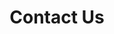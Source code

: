 ---
title: "Contact Us"
description : "Information to contact us"
draft: false

office:
  title : "BC Budtenders United"
  mobile : ""
  email : "BudtendersBC@Gmail.com"
  location : "Victoria, British Columbia"
  content : "Need support or want to get involved? Reach out today!"

information:
  title : "BCBud is a small force of union and non-union cannabis workers who offer assistance with:"
  reasons:
    - "Connecting you with other cannabis workers,"
    - "Welcoming you to industry oriented discussions,"
    - "Getting you involved with cannabis activism,"
    - "Organizing your workplace,"
    - "Providing you with cannabis education,"
    - "And More!"
    
ed_op:
  title: "Do you have an educational opportunity to offer?"
  content: "We'd love to connect! BCBUD believes in engaging all workers with better education, and that starts with creating connections between different sectors of the industry. We are looking to connect with:"
  list_one:
    - "Legacy and Grey Market"
    - "First Nations Dispensaries"
    - "Craft Growers"
    - "Cannabis Packagers"
  list_two:
    - "Grow-ops"
    - "Testing Facilties"
    - "Marketing Reps"
    - "Cannabis Influencers"
  footnote: "Reach out through the Need Support portal up above and we'll get back to you soon!"


---